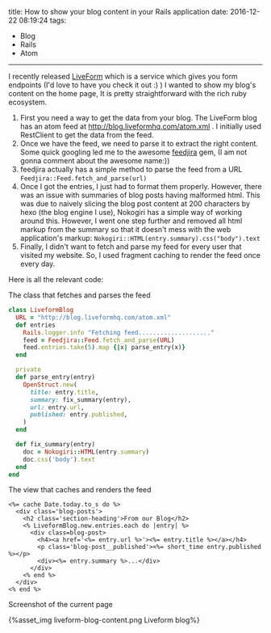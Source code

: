 title: How to show your blog content in your Rails application
date: 2016-12-22 08:19:24
tags:
- Blog
- Rails
- Atom
---

I recently released [LiveForm](https://liveformhq.com/) which is a service which gives you form endpoints (I'd love to have you check it out :) )
I wanted to show my blog's content on the home page, It is pretty straightforward with the rich ruby ecosystem.

 1. First you need a way to get the data from your blog. The LiveForm blog has an atom feed at http://blog.liveformhq.com/atom.xml . I initially used RestClient to get the data from the feed.  
 2. Once we have the feed, we need to parse it to extract the right content. Some quick googling led me to the awesome [feedjira](https://github.com/feedjira/feedjira) gem, (I am not gonna comment about the awesome name:))
 3. feedjira actually has a simple method to parse the feed from a URL `Feedjira::Feed.fetch_and_parse(url)`  
 4. Once I got the entries, I just had to format them properly. However, there was an issue with summaries of blog posts having malformed html. This was due to naively slicing the blog post content at 200 characters by hexo (the blog engine I use), Nokogiri has a simple way of working around this. However, I went one step further and removed all html markup from the summary so that it doesn't mess with the web application's markup: `Nokogiri::HTML(entry.summary).css("body").text`
 5. Finally, I didn't want to fetch and parse my feed for every user that visited my website. So, I used fragment caching to render the feed once every day.

Here is all the relevant code:

The class that fetches and parses the feed

```ruby
class LiveformBlog
  URL = "http://blog.liveformhq.com/atom.xml"
  def entries
    Rails.logger.info "Fetching feed...................."
    feed = Feedjira::Feed.fetch_and_parse(URL)
    feed.entries.take(5).map {|x| parse_entry(x)}
  end

  private
  def parse_entry(entry)
    OpenStruct.new(
      title: entry.title,
      summary: fix_summary(entry),
      url: entry.url,
      published: entry.published,
    )
  end

  def fix_summary(entry)
    doc = Nokogiri::HTML(entry.summary)
    doc.css('body').text
  end
end
```

The view that caches and renders the feed

```erb
<%= cache Date.today.to_s do %>
  <div class='blog-posts'>
    <h2 class='section-heading'>From our Blog</h2>
    <% LiveformBlog.new.entries.each do |entry| %>
      <div class=blog-post>
        <h4><a href='<%= entry.url %>'><%= entry.title %></a></h4>
        <p class='blog-post__published'><%= short_time entry.published %></p>
        <div><%= entry.summary %>...</div>
      </div>
    <% end %>
  </div>
<% end %>
```

Screenshot of the current page

{%asset_img liveform-blog-content.png  Liveform blog%}
